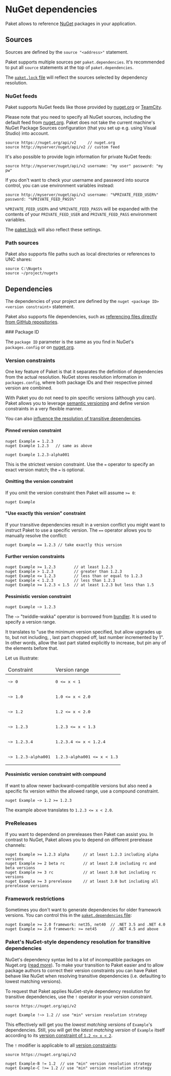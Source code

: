 # NuGet dependencies

Paket allows to reference [NuGet](http://www.nuget.org) packages in your application.

## Sources

Sources are defined by the `source "<address>"` statement.

Paket supports multiple sources per `paket.dependencies`. It's recommended to put all `source` statements at the top of `paket.dependencies`.

The [`paket.lock` file](lock-file.html) will reflect the sources selected by dependency resolution.

### NuGet feeds

Paket supports NuGet feeds like those provided by [nuget.org](http://www.nuget.org) or [TeamCity](http://www.jetbrains.com/teamcity/).

Please note that you need to specify all NuGet sources, including the default feed from [nuget.org](http://www.nuget.org). Paket does not take the current machine's NuGet Package Sources configuration (that you set up e.g. using Visual Studio) into account.

    source https://nuget.org/api/v2     // nuget.org
    source http://myserver/nuget/api/v2 // custom feed

<div id="plaintext-credentials"></div>
It's also possible to provide login information for private NuGet feeds:

    source http://myserver/nuget/api/v2 username: "my user" password: "my pw"

If you don't want to check your username and password into source control, you can use environment variables instead:

    source http://myserver/nuget/api/v2 username: "%PRIVATE_FEED_USER%" password: "%PRIVATE_FEED_PASS%"

`%PRIVATE_FEED_USER%` and `%PRIVATE_FEED_PASS%` will be expanded with the contents of your `PRIVATE_FEED_USER` and `PRIVATE_FEED_PASS` environment variables.

The [paket.lock](lock-file.html) will also reflect these settings.

### Path sources

Paket also supports file paths such as local directories or references to UNC shares:

    source C:\Nugets
    source ~/project/nugets

## Dependencies

The dependencies of your project are defined by the `nuget <package ID> <version constraint>` statement.

Paket also supports file dependencies, such as [referencing files directly from GitHub repositories](http-dependencies.html).

<div id="package-id"></div>
### Package ID

The `package ID` parameter is the same as you find in NuGet's `packages.config` or on [nuget.org](http://www.nuget.org).

### Version constraints

One key feature of Paket is that it separates the definition of dependencies from the actual resolution. NuGet stores resolution information in `packages.config`, where both package IDs and their respective pinned version are combined.

With Paket you do not need to pin specific versions (although you can). Paket allows you to leverage [semantic versioning](http://semver.org) and define version constraints in a very flexible manner.

You can also [influence the resolution of transitive dependencies](#Paket-s-NuGet-style-dependency-resolution-for-transitive-dependencies).

#### Pinned version constraint

    nuget Example = 1.2.3
    nuget Example 1.2.3   // same as above

    nuget Example 1.2.3-alpha001

This is the strictest version constraint. Use the `=` operator to specify an exact version match; the `=` is optional.

#### Omitting the version constraint

If you omit the version constraint then Paket will assume `>= 0`:

    nuget Example

#### "Use exactly this version" constraint

If your transitive dependencies result in a version conflict you might want to instruct Paket to use a specific version. The `==` operator allows you to manually resolve the conflict:

    nuget Example == 1.2.3 // take exactly this version

#### Further version constraints

    nuget Example >= 1.2.3        // at least 1.2.3
    nuget Example > 1.2.3         // greater than 1.2.3
    nuget Example <= 1.2.3        // less than or equal to 1.2.3
    nuget Example < 1.2.3         // less than 1.2.3
    nuget Example >= 1.2.3 < 1.5  // at least 1.2.3 but less than 1.5

#### Pessimistic version constraint

    nuget Example ~> 1.2.3

The `~>` "twiddle-wakka" operator is borrowed from [bundler](http://bundler.io/). It is used to specify a version range.

It translates to "use the minimum version specified, but allow upgrades up to, but not including, <version specified>, last part chopped off, last number incremented by 1". In other words, allow the last part stated explicitly to increase, but pin any of the elements before that.

Let us illustrate:

<table>
  <thead>
    <td>Constraint</td>
    <td>Version range</td>
  </thead>
  <tr>
    <td><pre>~> 0</pre></td>
    <td><pre>0 <= x < 1</pre></td>
  </tr>
  <tr>
    <td><pre>~> 1.0</pre></td>
    <td><pre>1.0 <= x < 2.0</pre></td>
  </tr>
  <tr>
    <td><pre>~> 1.2</pre></td>
    <td><pre>1.2 <= x < 2.0</pre></td>
  </tr>
  <tr>
    <td><pre>~> 1.2.3</pre></td>
    <td><pre>1.2.3 <= x < 1.3</pre></td>
  </tr>
  <tr>
    <td><pre>~> 1.2.3.4</pre></td>
    <td><pre>1.2.3.4 <= x < 1.2.4</pre></td>
  </tr>
  <tr>
    <td><pre>~> 1.2.3-alpha001</pre></td>
    <td><pre>1.2.3-alpha001 <= x < 1.3</pre></td>
  </tr>
<table>

#### Pessimistic version constraint with compound

If want to allow newer backward-compatible versions but also need a specific fix version within the allowed range, use a compound constraint.

    nuget Example ~> 1.2 >= 1.2.3

The example above translates to `1.2.3 <= x < 2.0`.

### PreReleases

If you want to dependend on prereleases then Paket can assist you. In contrast to NuGet, Paket allows you to depend on different prerelease channels:

    nuget Example >= 1.2.3 alpha      // at least 1.2.3 including alpha versions
    nuget Example >= 2 beta rc        // at least 2.0 including rc and beta versions
    nuget Example >= 3 rc             // at least 3.0 but including rc versions 
    nuget Example >= 3 prerelease     // at least 3.0 but including all prerelease versions

### Framework restrictions

Sometimes you don't want to generate dependencies for older framework versions. You can control this in the [`paket.dependencies` file](dependencies-file.html):

    nuget Example >= 2.0 framework: net35, net40  // .NET 3.5 and .NET 4.0
	nuget Example >= 2.0 framework: >= net45      // .NET 4.5 and above

### Paket's NuGet-style dependency resolution for transitive dependencies

NuGet's dependency syntax led to a lot of incompatible packages on Nuget.org ([read more](controlling-nuget-resolution.html)). To make your transition to Paket easier and to allow package authors to correct their version constraints you can have Paket behave like NuGet when resolving transitive dependencies (i.e. defaulting to lowest matching versions).

To request that Paket applies NuGet-style dependency resolution for transitive dependencies, use the `!` operator in your version constraint.

    source https://nuget.org/api/v2

    nuget Example !~> 1.2 // use "min" version resolution strategy

This effectively will get you the *lowest matching versions* of `Example`'s dependencies. Still, you will get the *latest matching version* of `Example` itself according to its [version constraint of `1.2 <= x < 2`](#Pessimistic-version-constraint).

The `!` modifier is applicable to all [version constraints](#Version-constraints):

    source https://nuget.org/api/v2

    nuget Example-B != 1.2  // use "min" version resolution strategy
    nuget Example-C !>= 1.2 // use "min" version resolution strategy
